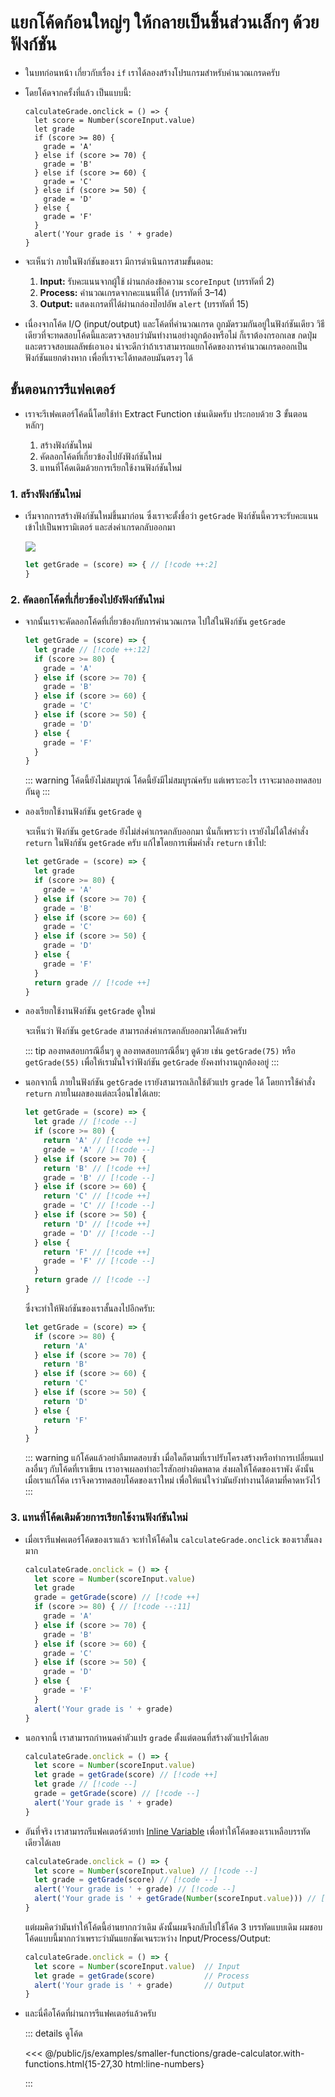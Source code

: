 # แยกโค้ดก้อนใหญ่ๆ ให้กลายเป็นชิ้นส่วนเล็กๆ ด้วยฟังก์ชัน

<script setup>
  import HtmlOutput from './components/HtmlOutput.vue'
  import JsConsole from './components/JsConsole.vue'
</script>

- ในบทก่อนหน้า เกี่ยวกับเรื่อง `if`
  เราได้ลองสร้างโปรแกรมสำหรับคำนวณเกรดครับ

  <HtmlOutput src="/js/examples/if-else/grade-calculator.with-else-if.html" :height="128" />

- โดยโค้ดจากครั้งที่แล้ว เป็นแบบนี้:

  ```js:line-numbers
  calculateGrade.onclick = () => {
    let score = Number(scoreInput.value)
    let grade
    if (score >= 80) {
      grade = 'A'
    } else if (score >= 70) {
      grade = 'B'
    } else if (score >= 60) {
      grade = 'C'
    } else if (score >= 50) {
      grade = 'D'
    } else {
      grade = 'F'
    }
    alert('Your grade is ' + grade)
  }
  ```

- จะเห็นว่า
  ภายในฟังก์ชันของเรา มีการดำเนินการสามขั้นตอน:

  1. **Input:**
     รับคะแนนจากผู้ใช้ ผ่านกล่องข้อความ `scoreInput`
     (บรรทัดที่ 2)
  2. **Process:**
     คำนวณเกรดจากคะแนนที่ได้
     (บรรทัดที่ 3–14)
  3. **Output:**
     แสดงเกรดที่ได้ผ่านกล่องป๊อปอัพ `alert`
     (บรรทัดที่ 15)

- เนื่องจากโค้ด I/O (input/output) และโค้ดที่คำนวณเกรด ถูกมัดรวมกันอยู่ในฟังก์ชันเดียว
  วิธีเดียวที่จะทดสอบโค้ดนี้และตรวจสอบว่ามันทำงานอย่างถูกต้องหรือไม่ ก็เราต้องกรอกเลข กดปุ่ม และตรวจสอบผลลัพธ์เอาเอง
  น่าจะดีกว่าถ้าเราสามารถแยกโค้ดของการคำนวณเกรดออกเป็นฟังก์ชันแยกต่างหาก เพื่อที่เราจะได้ทดสอบมันตรงๆ ได้

## ขั้นตอนการรีแฟคเตอร์

- เราจะรีเฟคเตอร์โค้ดนี้โดยใช้ท่า Extract Function เช่นเดิมครับ
  ประกอบด้วย 3 ขั้นตอนหลักๆ

  1. สร้างฟังก์ชันใหม่
  2. คัดลอกโค้ดที่เกี่ยวข้องไปยังฟังก์ชันใหม่
  3. แทนที่โค้ดเดิมด้วยการเรียกใช้งานฟังก์ชันใหม่

### 1. สร้างฟังก์ชันใหม่

- เริ่มจากการสร้างฟังก์ชันใหม่ขึ้นมาก่อน
  ซึ่งเราจะตั้งชื่อว่า `getGrade`
  ฟังก์ชันนี้ควรจะรับคะแนนเข้าไปเป็นพารามิเตอร์
  และส่งค่าเกรดกลับออกมา

  ![](https://im.dt.in.th/ipfs/bafybeigrtdfbv3efzp7gokymcx6ywmm45ew4cjqgasjjx3cmbahyooqwyi/image.webp)

  <!-- prettier-ignore -->
  ```js
  let getGrade = (score) => { // [!code ++:2]
  }
  ```

### 2. คัดลอกโค้ดที่เกี่ยวข้องไปยังฟังก์ชันใหม่

- จากนั้นเราจะคัดลอกโค้ดที่เกี่ยวข้องกับการคำนวณเกรด
  ไปใส่ในฟังก์ชัน `getGrade`

  <!-- prettier-ignore -->
  ```js
  let getGrade = (score) => {
    let grade // [!code ++:12]
    if (score >= 80) {
      grade = 'A'
    } else if (score >= 70) {
      grade = 'B'
    } else if (score >= 60) {
      grade = 'C'
    } else if (score >= 50) {
      grade = 'D'
    } else {
      grade = 'F'
    }
  }
  ```

  ::: warning โค้ดนี้ยังไม่สมบูรณ์
  โค้ดนี้ยังมีไม่สมบูรณ์ครับ แต่เพราะอะไร เราจะมาลองทดสอบกันดู
  :::

- ลองเรียกใช้งานฟังก์ชัน `getGrade` ดู

  <JsConsole :input="`getGrade(85)`" :output="{value:undefined}" />

  จะเห็นว่า ฟังก์ชัน `getGrade` ยังไม่ส่งค่าเกรดกลับออกมา
  นั่นก็เพราะว่า เรายังไม่ได้ใส่คำสั่ง `return` ในฟังก์ชัน `getGrade` ครับ
  แก้ไขโดยการเพิ่มคำสั่ง `return` เข้าไป:

  <!-- prettier-ignore -->
  ```js
  let getGrade = (score) => {
    let grade
    if (score >= 80) {
      grade = 'A'
    } else if (score >= 70) {
      grade = 'B'
    } else if (score >= 60) {
      grade = 'C'
    } else if (score >= 50) {
      grade = 'D'
    } else {
      grade = 'F'
    }
    return grade // [!code ++]
  }
  ```

- ลองเรียกใช้งานฟังก์ชัน `getGrade` ดูใหม่

  <JsConsole :input="`getGrade(85)`" :output="{value:'A'}" />

  จะเห็นว่า ฟังก์ชัน `getGrade` สามารถส่งค่าเกรดกลับออกมาได้แล้วครับ

  ::: tip ลองทดสอบกรณีอื่นๆ ดู
  ลองทดสอบกรณีอื่นๆ ดูด้วย เช่น `getGrade(75)` หรือ `getGrade(55)`
  เพื่อให้เรามั่นใจว่าฟังก์ชัน `getGrade` ยังคงทำงานถูกต้องอยู่
  :::

- นอกจากนี้
  ภายในฟังก์ชัน `getGrade` เรายังสามารถเลิกใช้ตัวแปร `grade` ได้
  โดยการใช้คำสั่ง `return` ภายในผลของแต่ละเงื่อนไขได้เลย:

  ```js
  let getGrade = (score) => {
    let grade // [!code --]
    if (score >= 80) {
      return 'A' // [!code ++]
      grade = 'A' // [!code --]
    } else if (score >= 70) {
      return 'B' // [!code ++]
      grade = 'B' // [!code --]
    } else if (score >= 60) {
      return 'C' // [!code ++]
      grade = 'C' // [!code --]
    } else if (score >= 50) {
      return 'D' // [!code ++]
      grade = 'D' // [!code --]
    } else {
      return 'F' // [!code ++]
      grade = 'F' // [!code --]
    }
    return grade // [!code --]
  }
  ```

  ซึ่งจะทำให้ฟังก์ชันของเราสั้นลงไปอีกครับ:

  ```js
  let getGrade = (score) => {
    if (score >= 80) {
      return 'A'
    } else if (score >= 70) {
      return 'B'
    } else if (score >= 60) {
      return 'C'
    } else if (score >= 50) {
      return 'D'
    } else {
      return 'F'
    }
  }
  ```

  ::: warning แก้โค้ดแล้วอย่าลืมทดสอบซ้ำ
  เมื่อใดก็ตามที่เราปรับโครงสร้างหรือทำการเปลี่ยนแปลงอื่นๆ กับโค้ดที่เราเขียน
  เราอาจเผลอทำอะไรสักอย่างผิดพลาด ส่งผลให้โค้ดของเราพัง
  ดังนั้น เมื่อเราแก้โค้ด เราจึงควรทดสอบโค้ดของเราใหม่ เพื่อให้แน่ใจว่ามันยังทำงานได้ตามที่คาดหวังไว้
  :::

### 3. แทนที่โค้ดเดิมด้วยการเรียกใช้งานฟังก์ชันใหม่

- เมื่อเรารีแฟคเตอร์โค้ดของเราแล้ว
  จะทำให้โค้ดใน `calculateGrade.onclick` ของเราสั้นลงมาก

  <!-- prettier-ignore -->
  ```js
  calculateGrade.onclick = () => {
    let score = Number(scoreInput.value)
    let grade
    grade = getGrade(score) // [!code ++]
    if (score >= 80) { // [!code --:11]
      grade = 'A'
    } else if (score >= 70) {
      grade = 'B'
    } else if (score >= 60) {
      grade = 'C'
    } else if (score >= 50) {
      grade = 'D'
    } else {
      grade = 'F'
    }
    alert('Your grade is ' + grade)
  }
  ```

- นอกจากนี้
  เราสามารถกำหนดค่าตัวแปร `grade` ตั้งแต่ตอนที่สร้างตัวแปรได้เลย

  <!-- prettier-ignore -->
  ```js
  calculateGrade.onclick = () => {
    let score = Number(scoreInput.value)
    let grade = getGrade(score) // [!code ++]
    let grade // [!code --]
    grade = getGrade(score) // [!code --]
    alert('Your grade is ' + grade)
  }
  ```

- อันที่จริง
  เราสามารถรีแฟคเตอร์ด้วยท่า [Inline Variable](https://refactoring.com/catalog/inlineVariable.html)
  เพื่อทำให้โค้ดของเราเหลือบรรทัดเดียวได้เลย

  <!-- prettier-ignore -->
  ```js
  calculateGrade.onclick = () => {
    let score = Number(scoreInput.value) // [!code --]
    let grade = getGrade(score) // [!code --]
    alert('Your grade is ' + grade) // [!code --]
    alert('Your grade is ' + getGrade(Number(scoreInput.value))) // [!code ++]
  }
  ```

  แต่ผมคิดว่ามันทำให้โค้ดนี้อ่านยากกว่าเดิม
  ดังนั้นผมจึงกลับไปใช้โค้ด 3 บรรทัดแบบเดิม
  ผมชอบโค้ดแบบนี้มากกว่าเพราะว่ามันแยกชัดเจนระหว่าง Input/Process/Output:

  <!-- prettier-ignore -->
  ```js
  calculateGrade.onclick = () => {
    let score = Number(scoreInput.value)  // Input
    let grade = getGrade(score)           // Process
    alert('Your grade is ' + grade)       // Output
  }
  ```

- และนี่คือโค้ดที่ผ่านการรีแฟคเตอร์แล้วครับ

  ::: details ดูโค้ด

  <<< @/public/js/examples/smaller-functions/grade-calculator.with-functions.html{15-27,30 html:line-numbers}

  :::

  <HtmlOutput src="/js/examples/smaller-functions/grade-calculator.with-functions.html" :height="128" />

